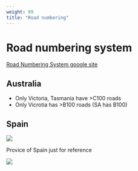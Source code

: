 ```yaml
---
weight: 99
title: "Road numbering"
---
```


# Road numbering system

[Road Numbering System google site](https://sites.google.com/site/roadnumberingsystems/home)

## Australia

- Only Victoria, Tasmania have >C100 roads
- Only Vicrotia has >B100 roads (SA has B100)

## Spain

<img src="https://images.squarespace-cdn.com/content/v1/60f6054f4e76b03092956de8/bada5a2e-343f-4443-813b-c0eefe14aac1/Spain-road-prefixes-final-version-hopefully.png" />

Provice of Spain just for reference

<img src="https://upload.wikimedia.org/wikipedia/commons/5/5a/Provinces_of_Spain.svg" />
